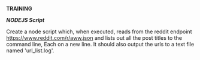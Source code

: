 **TRAINING**

***NODEJS Script***

Create a node script which, when executed, reads from the reddit endpoint https://www.reddit.com/r/aww.json and lists out all the post titles to the command line, Each on a new line. It should also output the urls to a text file named 'url_list.log'.